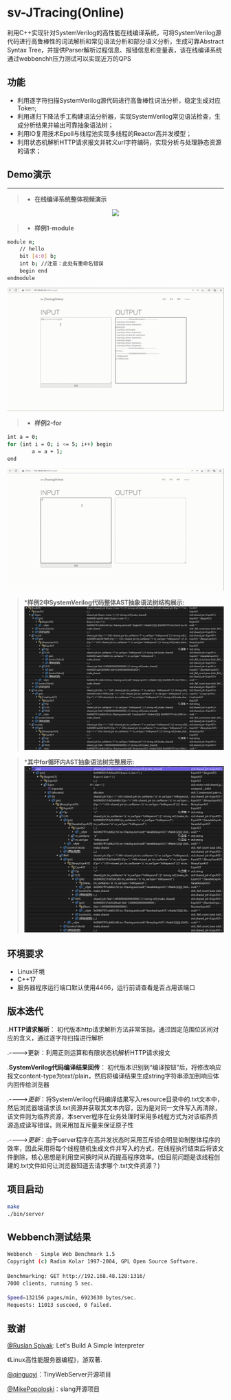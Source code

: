 # sv-JTracing(Online)
利用C++实现针对SystemVerilog的高性能在线编译系统，可将SystemVerilog源代码进行高鲁棒性的词法解析和常见语法分析和部分语义分析，生成可靠Abstract Syntax Tree，并提供Parser解析过程信息、报错信息和变量表，该在线编译系统通过webbenchh压力测试可以实现近万的QPS

## 功能
* 利用逐字符扫描SystemVerilog源代码进行高鲁棒性词法分析，稳定生成对应Token;
* 利用递归下降法手工构建语法分析器，实现SystemVerilog常见语法检查，生成分析结果并输出可靠抽象语法树；
* 利用IO复用技术Epoll与线程池实现多线程的Reactor高并发模型；
* 利用状态机解析HTTP请求报文并转义url字符编码，实现分析与处理静态资源的请求；

## Demo演示
----------
> * __在线编译系统整体视频演示__
<div align=center><img src="https://github.com/AllwenWeill/IMG/blob/main/video_show.gif" height="429"/> </div>

> * __样例1-module__
```bash
module m;
    // hello
    bit [4:0] b;
    int b; //注意：此处有重命名错误
    begin end
endmodule
```
![image](https://github.com/AllwenWeill/IMG/blob/main/vedio_medule.gif)

> * __样例2-for__
```bash
int a = 0;
for (int i = 0; i <= 5; i++) begin
        a = a + 1;
end
```
![image](https://github.com/AllwenWeill/IMG/blob/main/video_for.gif)

> *__样例2中SystemVerilog代码整体AST抽象语法树结构展示:__
![image](https://github.com/AllwenWeill/IMG/blob/main/AST_whole.png)

> *__其中for循环内AST抽象语法树完整展示:__
![image](https://github.com/AllwenWeill/IMG/blob/main/AST_for.png)

## 环境要求
* Linux环境
* C++17
* 服务器程序运行端口默认使用4466，运行前请查看是否占用该端口

## 版本迭代
.__HTTP请求解析__：
初代版本http请求解析方法非常笨拙，通过固定范围位区间对应的含义，通过逐字符扫描进行解析

.---->更新：利用正则运算和有限状态机解析HTTP请求报文

.__SystemVerilog代码编译结果回传__：
初代版本识别到“编译按钮”后，将修改响应报文content-type为text/plain，然后将编译结果生成string字符串添加到响应体内回传给浏览器

.---->_更新_：将SystemVerilog代码编译结果写入resource目录中的.txt文本中，然后浏览器端请求该.txt资源并获取其文本内容，因为是对同一文件写入再清除，该文件则为临界资源，本server程序在业务处理时采用多线程方式为对该临界资源造成读写错误，则采用加互斥量来保证原子性

.---->_更新_：由于server程序在高并发状态时采用互斥锁会明显抑制整体程序的效率，因此采用将每个线程随机生成文件并写入的方式，在线程执行结束后将该文件删除，核心思想是利用空间换时间从而提高程序效率。(但目前问题是该线程创建的.txt文件如何让浏览器知道去请求哪个.txt文件资源？)


## 项目启动
```bash
make
./bin/server
```

## Webbench测试结果
```bash
Webbench - Simple Web Benchmark 1.5
Copyright (c) Radim Kolar 1997-2004, GPL Open Source Software.

Benchmarking: GET http://192.168.48.128:1316/
7000 clients, running 5 sec.

Speed=132156 pages/min, 6923630 bytes/sec.
Requests: 11013 susceed, 0 failed.
```



## 致谢
[@Ruslan Spivak](https://github.com/rspivak/): Let's Build A Simple Interpreter

《Linux高性能服务器编程》，游双著.

[@qinguoyi](https://github.com/qinguoyi/TinyWebServer)：TinyWebServer开源项目

[@MikePopoloski](https://github.com/MikePopoloski/slang)：slang开源项目

 
